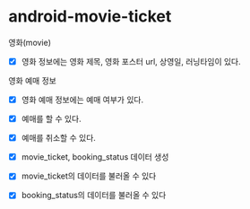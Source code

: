 # android-movie-ticket

영화(movie)
- [X] 영화 정보에는 영화 제목, 영화 포스터 url, 상영일, 러닝타임이 있다.

영화 예매 정보
- [X] 영화 예매 정보에는 예매 여부가 있다.
- [X] 예매를 할 수 있다.
- [x] 예매를 취소할 수 있다.

- [x] movie_ticket, booking_status 데이터 생성
- [x] movie_ticket의 데이터를 불러올 수 있다
- [x] booking_status의 데이터를 불러올 수 있다
